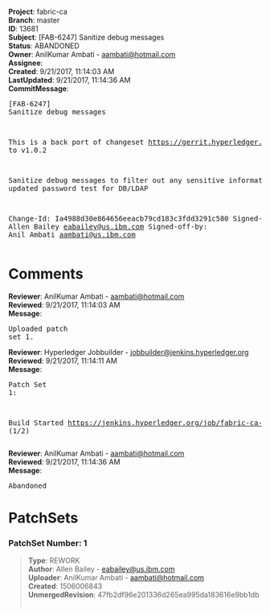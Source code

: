 <strong>Project</strong>: fabric-ca<br><strong>Branch</strong>: master<br><strong>ID</strong>: 13681<br><strong>Subject</strong>: [FAB-6247] Sanitize debug messages<br><strong>Status</strong>: ABANDONED<br><strong>Owner</strong>: AnilKumar Ambati - aambati@hotmail.com<br><strong>Assignee</strong>:<br><strong>Created</strong>: 9/21/2017, 11:14:03 AM<br><strong>LastUpdated</strong>: 9/21/2017, 11:14:36 AM<br><strong>CommitMessage</strong>:<br><pre>[FAB-6247] Sanitize debug messages

This is a back port of changeset https://gerrit.hyperledger.org/r/c/13659/
to v1.0.2

Sanitize debug messages to filter out any sensitive information
and updated password test for DB/LDAP

Change-Id: Ia4988d30e864656eeacb79cd183c3fdd3291c580
Signed-off-by: Allen Bailey <eabailey@us.ibm.com>
Signed-off-by: Anil Ambati <aambati@us.ibm.com>
</pre><h1>Comments</h1><strong>Reviewer</strong>: AnilKumar Ambati - aambati@hotmail.com<br><strong>Reviewed</strong>: 9/21/2017, 11:14:03 AM<br><strong>Message</strong>: <pre>Uploaded patch set 1.</pre><strong>Reviewer</strong>: Hyperledger Jobbuilder - jobbuilder@jenkins.hyperledger.org<br><strong>Reviewed</strong>: 9/21/2017, 11:14:11 AM<br><strong>Message</strong>: <pre>Patch Set 1:

Build Started https://jenkins.hyperledger.org/job/fabric-ca-verify-s390x/1857/ (1/2)</pre><strong>Reviewer</strong>: AnilKumar Ambati - aambati@hotmail.com<br><strong>Reviewed</strong>: 9/21/2017, 11:14:36 AM<br><strong>Message</strong>: <pre>Abandoned</pre><h1>PatchSets</h1><h3>PatchSet Number: 1</h3><blockquote><strong>Type</strong>: REWORK<br><strong>Author</strong>: Allen Bailey - eabailey@us.ibm.com<br><strong>Uploader</strong>: AnilKumar Ambati - aambati@hotmail.com<br><strong>Created</strong>: 1506006843<br><strong>UnmergedRevision</strong>: 47fb2df96e201336d265ea995da183616e9bb1db<br><br></blockquote>